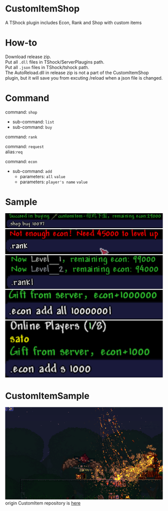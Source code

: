 # CustomItemShop
A TShock plugin includes Econ, Rank and Shop with custom items

# How-to
Download release zip. <br />
Put all <code>.dll</code> files in TShock/ServerPlaugins path. <br />
Put all <code>.json</code> files in TShock/tshock path. <br />
The AutoReload.dll in release zip is not a part of the CustomItemShop plugin, but it will save you from excuting /reload when a json file is changed. <br />

# Command
command: <code>shop</code> <br />
- sub-command: <code>list</code> <br />
- sub-command: <code>buy</code> <br />

command: <code>rank</code> <br />

command: <code>request</code> <br />
alias:<code>req</code> <br />

command: <code>econ</code> <br />
- sub-command: <code>add</code> 
  - parameters: <code>all</code> <code>value</code> <br />
  - parameters: <code>player's name</code> <code>value</code> <br />
  
# Sample
<img src="./img_example/sample1.png" alt="sample1">
<img src="./img_example/sample2.png" alt="sample2">
<img src="./img_example/sample3.png" alt="sample3">
<img src="./img_example/sample4.png" alt="sample4">
<img src="./img_example/sample5.png" alt="sample5">

# CustomItemSample
<img src="./gif_example/customitemshop.gif" alt="sample_gif">
origin CustomItem repository is <a href= "https://github.com/Interverse/CustomItems">here</a>
